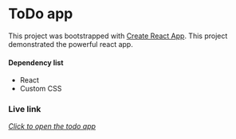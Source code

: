 # ToDo app <br>
This project was bootstrapped with [Create React App](https://github.com/facebook/create-react-app).
This project demonstrated the powerful react app.

#### Dependency list
- React
- Custom CSS

### Live link
[*Click to open the todo app*](https://mehedikhokon.github.io/todo/)

